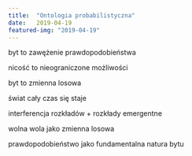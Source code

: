 ```yaml
---
title:  "Ontologia probabilistyczna"
date:   2019-04-19
featured-img: "2019-04-19"
---
```


byt to zawężenie prawdopodobieństwa

nicość to nieograniczone możliwości

byt to zmienna losowa

świat cały czas się staje

interferencja rozkładów + rozkłady emergentne

wolna wola jako zmienna losowa

prawdopodobieństwo jako fundamentalna natura bytu